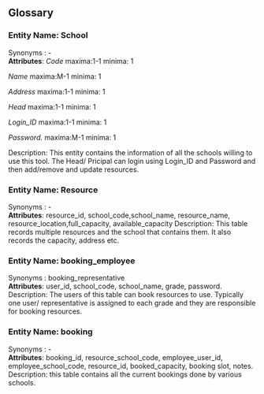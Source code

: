 ## Glossary


### Entity Name: School
Synonyms : -  
__Attributes__: 
*Code* maxima:1-1 minima: 1

*Name* maxima:M-1 minima: 1

*Address* maxima:1-1 minima: 1

*Head* maxima:1-1 minima: 1

*Login_ID* maxima:1-1 minima: 1

*Password.* maxima:M-1 minima: 1

Description: This entity contains the information of all the schools willing to use this tool.
The Head/ Pricipal can login using Login_ID and Password and then add/remove and update resources.


### Entity Name: Resource
Synonyms : -  
__Attributes__: resource_id, school_code,school_name, resource_name, resource_location,full_capacity, available_capacity
Description: This table records multiple resources and the school that contains them. It also records the capacity, address etc.


### Entity Name: booking_employee
Synonyms : booking_representative  
__Attributes__: user_id, school_code, school_name, grade, password.
Description: The users of this table can book resources to use.
Typically one user/ representative is assigned to each grade and they are responsible for booking resources.


### Entity Name: booking
Synonyms : -  
__Attributes__: booking_id, resource_school_code, employee_user_id, employee_school_code, resource_id, booked_capacity, booking slot, notes.
Description: this table contains all the current bookings done by various schools.

